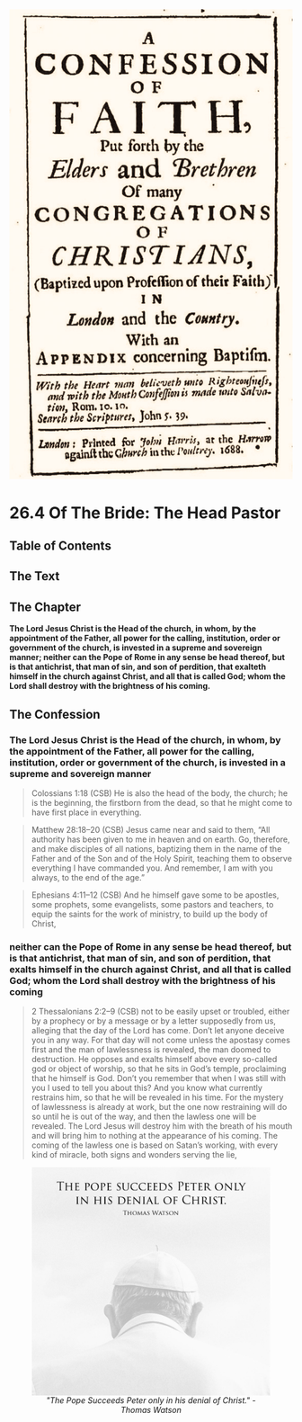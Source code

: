 <img class="intro-right" src="art-1689.png">

# 26.4 Of The Bride: The Head Pastor

## Table of Contents

<!-- toc -->

## The Text

## The Chapter

**The Lord Jesus Christ is the Head of the church, in whom, by the appointment of the Father, all power for the calling, institution, order or government of the church, is invested in a supreme and sovereign manner; neither can the Pope of Rome in any sense be head thereof, but is that antichrist, that man of sin, and son of perdition, that exalteth himself in the church against Christ, and all that is called God; whom the Lord shall destroy with the brightness of his coming.**

## The Confession

### The Lord Jesus Christ is the Head of the church, in whom, by the appointment of the Father, all power for the calling, institution, order or government of the church, is invested in a supreme and sovereign manner

>Colossians 1:18 (CSB) He is also the head of the body, the church; he is the beginning, the firstborn from the dead, so that he might come to have first place in everything.

>Matthew 28:18–20 (CSB) Jesus came near and said to them, “All authority has been given to me in heaven and on earth. Go, therefore, and make disciples of all nations, baptizing them in the name of the Father and of the Son and of the Holy Spirit, teaching them to observe everything I have commanded you. And remember, I am with you always, to the end of the age.”

>Ephesians 4:11–12 (CSB) And he himself gave some to be apostles, some prophets, some evangelists, some pastors and teachers, to equip the saints for the work of ministry, to build up the body of Christ,

### neither can the Pope of Rome in any sense be head thereof, but is that antichrist, that man of sin, and son of perdition, that exalts himself in the church against Christ, and all that is called God; whom the Lord shall destroy with the brightness of his coming

>2 Thessalonians 2:2–9 (CSB) not to be easily upset or troubled, either by a prophecy or by a message or by a letter supposedly from us, alleging that the day of the Lord has come. Don’t let anyone deceive you in any way. For that day will not come unless the apostasy comes first and the man of lawlessness is revealed, the man doomed to destruction. He opposes and exalts himself above every so-called god or object of worship, so that he sits in God’s temple, proclaiming that he himself is God. Don’t you remember that when I was still with you I used to tell you about this? And you know what currently restrains him, so that he will be revealed in his time. For the mystery of lawlessness is already at work, but the one now restraining will do so until he is out of the way, and then the lawless one will be revealed. The Lord Jesus will destroy him with the breath of his mouth and will bring him to nothing at the appearance of his coming. The coming of the lawless one is based on Satan’s working, with every kind of miracle, both signs and wonders serving the lie,

<figure style="text-align: center;">
   <img src="peter-pope.jpg" style="display: block; float: none; margin: auto; width: 600px;" alt=""The Pope Succeeds Peter only in his denial of Christ." - Thomas Watson">
   <figcaption style="font-style: italic; text-align: center;">"The Pope Succeeds Peter only in his denial of Christ." - Thomas Watson</figcaption>
</figure>
